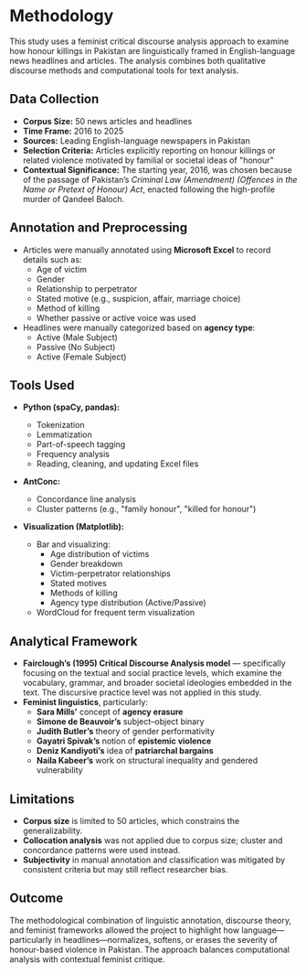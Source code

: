 # Methodology

This study uses a feminist critical discourse analysis approach to examine how honour killings in Pakistan are linguistically framed in English-language news headlines and articles. The analysis combines both qualitative discourse methods and computational tools for text analysis.

## Data Collection

- **Corpus Size:** 50 news articles and headlines  
- **Time Frame:** 2016 to 2025  
- **Sources:** Leading English-language newspapers in Pakistan  
- **Selection Criteria:** Articles explicitly reporting on honour killings or related violence motivated by familial or societal ideas of "honour"  
- **Contextual Significance:** The starting year, 2016, was chosen because of the passage of Pakistan’s *Criminal Law (Amendment) (Offences in the Name or Pretext of Honour) Act*, enacted following the high-profile murder of Qandeel Baloch.

## Annotation and Preprocessing

- Articles were manually annotated using **Microsoft Excel** to record details such as:  
  - Age of victim  
  - Gender  
  - Relationship to perpetrator  
  - Stated motive (e.g., suspicion, affair, marriage choice)  
  - Method of killing  
  - Whether passive or active voice was used  
- Headlines were manually categorized based on **agency type**:  
  - Active (Male Subject)  
  - Passive (No Subject)  
  - Active (Female Subject)

## Tools Used

- **Python (spaCy, pandas):**  
  - Tokenization  
  - Lemmatization  
  - Part-of-speech tagging  
  - Frequency analysis  
  - Reading, cleaning, and updating Excel files

- **AntConc:**  
  - Concordance line analysis  
  - Cluster patterns (e.g., "family honour", "killed for honour")

- **Visualization (Matplotlib):**  
  - Bar and visualizing:  
    - Age distribution of victims  
    - Gender breakdown  
    - Victim-perpetrator relationships  
    - Stated motives  
    - Methods of killing  
    - Agency type distribution (Active/Passive)  
  - WordCloud for frequent term visualization

## Analytical Framework

- **Fairclough’s (1995) Critical Discourse Analysis model** — specifically focusing on the textual and social practice levels, which examine the vocabulary, grammar, and broader societal ideologies embedded in the text. The discursive practice level was not applied in this study.
- **Feminist linguistics**, particularly:  
  - **Sara Mills’** concept of **agency erasure**  
  - **Simone de Beauvoir’s** subject–object binary  
  - **Judith Butler’s** theory of gender performativity  
  - **Gayatri Spivak’s** notion of **epistemic violence**  
  - **Deniz Kandiyoti’s** idea of **patriarchal bargains**  
  - **Naila Kabeer’s** work on structural inequality and gendered vulnerability

## Limitations

- **Corpus size** is limited to 50 articles, which constrains the generalizability.  
- **Collocation analysis** was not applied due to corpus size; cluster and concordance patterns were used instead.  
- **Subjectivity** in manual annotation and classification was mitigated by consistent criteria but may still reflect researcher bias.

## Outcome

The methodological combination of linguistic annotation, discourse theory, and feminist frameworks allowed the project to highlight how language—particularly in headlines—normalizes, softens, or erases the severity of honour-based violence in Pakistan. The approach balances computational analysis with contextual feminist critique.
